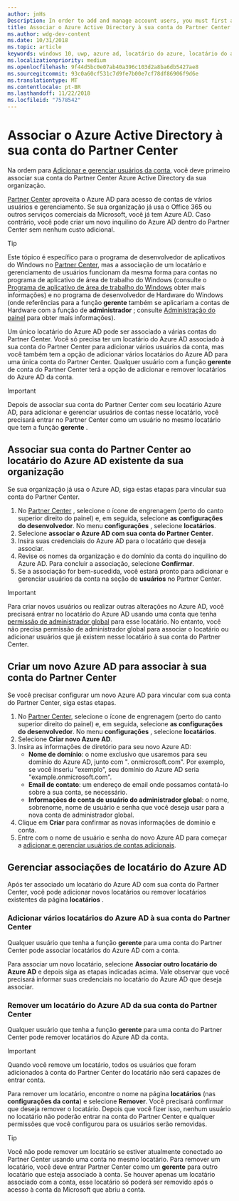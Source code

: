 ```yaml
---
author: jnHs
Description: In order to add and manage account users, you must first associate your Partner Center account with your organization's Azure Active Directory.
title: Associar o Azure Active Directory à sua conta do Partner Center
ms.author: wdg-dev-content
ms.date: 10/31/2018
ms.topic: article
keywords: windows 10, uwp, azure ad, locatário do azure, locatário do aad, locatário do azure ad, gerenciamento de locatário, locatários
ms.localizationpriority: medium
ms.openlocfilehash: 9f44d5bc0e07ab40a396c103d2a8ba6db5427ae8
ms.sourcegitcommit: 93c0a60cf531c7d9fe7b00e7cf78df86906f9d6e
ms.translationtype: MT
ms.contentlocale: pt-BR
ms.lasthandoff: 11/22/2018
ms.locfileid: "7578542"
---
```

# <a name="associate-azure-active-directory-with-your-partner-center-account"></a>Associar o Azure Active Directory à sua conta do Partner Center

Na ordem para [Adicionar e gerenciar usuários da conta](add-users-groups-and-azure-ad-applications.md), você deve primeiro associar sua conta do Partner Center Azure Active Directory da sua organização. 

[Partner Center](https://partner.microsoft.com/dashboard) aproveita o Azure AD para acesso de contas de vários usuários e gerenciamento. Se sua organização já usa o Office 365 ou outros serviços comerciais da Microsoft, você já tem Azure AD. Caso contrário, você pode criar um novo inquilino do Azure AD dentro do Partner Center sem nenhum custo adicional.

> [!TIP]
> Este tópico é específico para o programa de desenvolvedor de aplicativos do Windows no [Partner Center](https://partner.microsoft.com/dashboard), mas a associação de um locatário e gerenciamento de usuários funcionam da mesma forma para contas no programa de aplicativo de área de trabalho do Windows (consulte o [Programa de aplicativo de área de trabalho do Windows](https://docs.microsoft.com/windows/desktop/appxpkg/windows-desktop-application-program#add-and-manage-account-users) obter mais informações) e no programa de desenvolvedor de Hardware do Windows (onde referências para a função **gerente** também se aplicariam a contas de Hardware com a função de **administrador** ; consulte [Administração do painel](https://docs.microsoft.com/windows-hardware/drivers/dashboard/dashboard-administration) para obter mais informações).

Um único locatário do Azure AD pode ser associado a várias contas do Partner Center. Você só precisa ter um locatário do Azure AD associado à sua conta do Partner Center para adicionar vários usuários da conta, mas você também tem a opção de adicionar vários locatários do Azure AD para uma única conta do Partner Center. Qualquer usuário com a função **gerente** de conta do Partner Center terá a opção de adicionar e remover locatários do Azure AD da conta.

> [!IMPORTANT]
> Depois de associar sua conta do Partner Center com seu locatário Azure AD, para adicionar e gerenciar usuários de contas nesse locatário, você precisará entrar no Partner Center como um usuário no mesmo locatário que tem a função **gerente** .


## <a name="associate-your-partner-center-account-with-your-organizations-existing-azure-ad-tenant"></a>Associar sua conta do Partner Center ao locatário do Azure AD existente da sua organização

Se sua organização já usa o Azure AD, siga estas etapas para vincular sua conta do Partner Center.

1.  No [Partner Center](https://partner.microsoft.com/dashboard) , selecione o ícone de engrenagem (perto do canto superior direito do painel) e, em seguida, selecione **as configurações do desenvolvedor**. No menu **configurações** , selecione **locatários**.
2.  Selecione **associar o Azure AD com sua conta do Partner Center**.
3.  Insira suas credenciais do Azure AD para o locatário que deseja associar.
4.  Revise os nomes da organização e do domínio da conta do inquilino do Azure AD. Para concluir a associação, selecione **Confirmar**.
5.  Se a associação for bem-sucedida, você estará pronto para adicionar e gerenciar usuários da conta na seção de **usuários** no Partner Center.

> [!IMPORTANT]
> Para criar novos usuários ou realizar outras alterações no Azure AD, você precisará entrar no locatário do Azure AD usando uma conta que tenha [permissão de administrador global](https://docs.microsoft.com/azure/active-directory/users-groups-roles/directory-assign-admin-roles) para esse locatário. No entanto, você não precisa permissão de administrador global para associar o locatário ou adicionar usuários que já existem nesse locatário à sua conta do Partner Center.


## <a name="create-a-brand-new-azure-ad-to-associate-with-your-partner-center-account"></a>Criar um novo Azure AD para associar à sua conta do Partner Center

Se você precisar configurar um novo Azure AD para vincular com sua conta do Partner Center, siga estas etapas.

1.  No [Partner Center](https://partner.microsoft.com/dashboard), selecione o ícone de engrenagem (perto do canto superior direito do painel) e, em seguida, selecione **as configurações do desenvolvedor**. No menu **configurações** , selecione **locatários**.
2.  Selecione **Criar novo Azure AD**.
3.  Insira as informações de diretório para seu novo Azure AD:
    - **Nome de domínio**: o nome exclusivo que usaremos para seu domínio do Azure AD, junto com ". onmicrosoft.com". Por exemplo, se você inseriu "exemplo", seu domínio do Azure AD seria "example.onmicrosoft.com".
    - **Email de contato**: um endereço de email onde possamos contatá-lo sobre a sua conta, se necessário.
    - **Informações de conta de usuário do administrador global**: o nome, sobrenome, nome de usuário e senha que você deseja usar para a nova conta de administrador global.
4.  Clique em **Criar** para confirmar as novas informações de domínio e conta.
5.  Entre com o nome de usuário e senha do novo Azure AD para começar a [adicionar e gerenciar usuários de contas adicionais](add-users-groups-and-azure-ad-applications.md).


## <a name="manage-azure-ad-tenant-associations"></a>Gerenciar associações de locatário do Azure AD

Após ter associado um locatário do Azure AD com sua conta do Partner Center, você pode adicionar novos locatários ou remover locatários existentes da página **locatários** .


### <a name="add-multiple-azure-ad-tenants-to-your-partner-center-account"></a>Adicionar vários locatários do Azure AD à sua conta do Partner Center

Qualquer usuário que tenha a função **gerente** para uma conta do Partner Center pode associar locatários do Azure AD com a conta.

Para associar um novo locatário, selecione **Associar outro locatário do Azure AD** e depois siga as etapas indicadas acima. Vale observar que você precisará informar suas credenciais no locatário do Azure AD que deseja associar.


### <a name="remove-an-azure-ad-tenant-from-your-partner-center-account"></a>Remover um locatário do Azure AD da sua conta do Partner Center

Qualquer usuário que tenha a função **gerente** para uma conta do Partner Center pode remover locatários do Azure AD da conta.

> [!IMPORTANT]
> Quando você remove um locatário, todos os usuários que foram adicionados à conta do Partner Center do locatário não será capazes de entrar conta. 

Para remover um locatário, encontre o nome na página **locatários** (nas **configurações da conta**) e selecione **Remover**. Você precisará confirmar que deseja remover o locatário. Depois que você fizer isso, nenhum usuário no locatário não poderão entrar na conta do Partner Center e qualquer permissões que você configurou para os usuários serão removidas.

> [!TIP]
> Você não pode remover um locatário se estiver atualmente conectado ao Partner Center usando uma conta no mesmo locatário. Para remover um locatário, você deve entrar Partner Center como um **gerente** para outro locatário que esteja associado à conta. Se houver apenas um locatário associado com a conta, esse locatário só poderá ser removido após o acesso à conta da Microsoft que abriu a conta.


